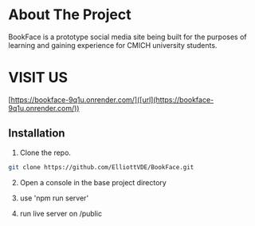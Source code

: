 # About The Project

BookFace is a prototype social media site being built for the purposes of learning and gaining experience for CMICH university students. 

# VISIT US 
[https://bookface-9q1u.onrender.com/]([url](https://bookface-9q1u.onrender.com/))
## Installation

1. Clone the repo.
```sh
git clone https://github.com/ElliottVDE/BookFace.git
```

2. Open a console in the base project directory

3. use 'npm run server'

4. run live server on /public

